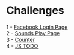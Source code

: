 # Challenges

1 - [Facebook Login Page](./challenges/facebook.md)  
2 - [Sounds Play Page](./challenges/sounds-play/sounds-play.md)   
3 - [Counter](./challenges/counter/counter.md)  
4 - [JS TODO](./challenges/js-todo/js-todo.md)
